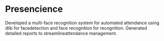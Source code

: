 # Presencience
Developed a multi-face recognition system for automated attendance using dlib for facedetection and face recognition for recognition. Generated detailed reports to streamlineattendance management.
